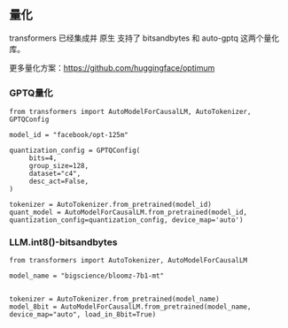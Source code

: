 

## 量化

transformers 已经集成并 原生 支持了 bitsandbytes 和 auto-gptq 这两个量化库。


更多量化方案：https://github.com/huggingface/optimum



### GPTQ量化


```
from transformers import AutoModelForCausalLM, AutoTokenizer, GPTQConfig

model_id = "facebook/opt-125m"

quantization_config = GPTQConfig(
     bits=4,
     group_size=128,
     dataset="c4",
     desc_act=False,
)

tokenizer = AutoTokenizer.from_pretrained(model_id)
quant_model = AutoModelForCausalLM.from_pretrained(model_id, quantization_config=quantization_config, device_map='auto')
```


### LLM.int8()-bitsandbytes

```
from transformers import AutoTokenizer, AutoModelForCausalLM

model_name = "bigscience/bloomz-7b1-mt"


tokenizer = AutoTokenizer.from_pretrained(model_name)
model_8bit = AutoModelForCausalLM.from_pretrained(model_name, device_map="auto", load_in_8bit=True)
```


